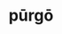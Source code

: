 ---
title: pūrgō
meaning: to clean
ch: six
pos: verb
secondppstem: pūrg
infend: āre
conjugation: first
---